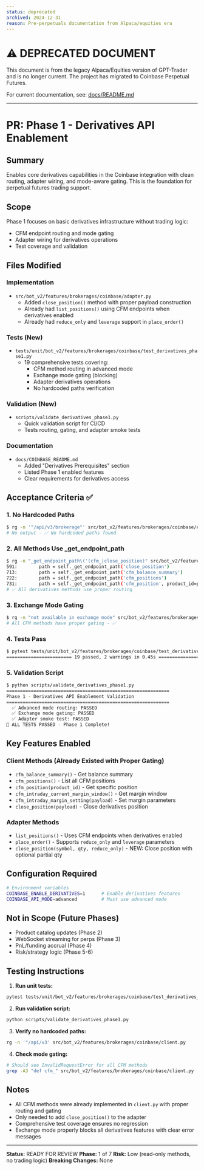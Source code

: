 ```yaml
---
status: deprecated
archived: 2024-12-31
reason: Pre-perpetuals documentation from Alpaca/equities era
---
```


# ⚠️ DEPRECATED DOCUMENT

This document is from the legacy Alpaca/Equities version of GPT-Trader and is no longer current.
The project has migrated to Coinbase Perpetual Futures.

For current documentation, see: [docs/README.md](/docs/README.md)

---


# PR: Phase 1 - Derivatives API Enablement

## Summary
Enables core derivatives capabilities in the Coinbase integration with clean routing, adapter wiring, and mode-aware gating. This is the foundation for perpetual futures trading support.

## Scope
Phase 1 focuses on basic derivatives infrastructure without trading logic:
- CFM endpoint routing and mode gating
- Adapter wiring for derivatives operations
- Test coverage and validation

## Files Modified

### Implementation
- `src/bot_v2/features/brokerages/coinbase/adapter.py`
  - Added `close_position()` method with proper payload construction
  - Already had `list_positions()` using CFM endpoints when derivatives enabled
  - Already had `reduce_only` and `leverage` support in `place_order()`

### Tests (New)
- `tests/unit/bot_v2/features/brokerages/coinbase/test_derivatives_phase1.py`
  - 19 comprehensive tests covering:
    - CFM method routing in advanced mode
    - Exchange mode gating (blocking)
    - Adapter derivatives operations
    - No hardcoded paths verification

### Validation (New)
- `scripts/validate_derivatives_phase1.py`
  - Quick validation script for CI/CD
  - Tests routing, gating, and adapter smoke tests

### Documentation
- `docs/COINBASE_README.md`
  - Added "Derivatives Prerequisites" section
  - Listed Phase 1 enabled features
  - Clear requirements for derivatives access

## Acceptance Criteria ✅

### 1. No Hardcoded Paths
```bash
$ rg -n '"/api/v3/brokerage"' src/bot_v2/features/brokerages/coinbase/client.py | grep -E "(cfm_|close_position)"
# No output - ✅ No hardcoded paths found
```

### 2. All Methods Use _get_endpoint_path
```bash
$ rg -n "_get_endpoint_path\('(cfm_|close_position)" src/bot_v2/features/brokerages/coinbase/client.py
591:        path = self._get_endpoint_path('close_position')
713:        path = self._get_endpoint_path('cfm_balance_summary')
722:        path = self._get_endpoint_path('cfm_positions')
731:        path = self._get_endpoint_path('cfm_position', product_id=product_id)
# ✅ All derivatives methods use proper routing
```

### 3. Exchange Mode Gating
```bash
$ rg -n "not available in exchange mode" src/bot_v2/features/brokerages/coinbase/client.py | grep -B2 cfm_
# All CFM methods have proper gating - ✅
```

### 4. Tests Pass
```bash
$ pytest tests/unit/bot_v2/features/brokerages/coinbase/test_derivatives_phase1.py -v
======================== 19 passed, 2 warnings in 0.45s ========================
```

### 5. Validation Script
```bash
$ python scripts/validate_derivatives_phase1.py
============================================================
Phase 1 - Derivatives API Enablement Validation
============================================================
  ✅ Advanced mode routing: PASSED
  ✅ Exchange mode gating: PASSED
  ✅ Adapter smoke test: PASSED
🎉 ALL TESTS PASSED - Phase 1 Complete!
```

## Key Features Enabled

### Client Methods (Already Existed with Proper Gating)
- `cfm_balance_summary()` - Get balance summary
- `cfm_positions()` - List all CFM positions
- `cfm_position(product_id)` - Get specific position
- `cfm_intraday_current_margin_window()` - Get margin window
- `cfm_intraday_margin_setting(payload)` - Set margin parameters
- `close_position(payload)` - Close derivatives position

### Adapter Methods
- `list_positions()` - Uses CFM endpoints when derivatives enabled
- `place_order()` - Supports `reduce_only` and `leverage` parameters
- `close_position(symbol, qty, reduce_only)` - NEW: Close position with optional partial qty

## Configuration Required
```bash
# Environment variables
COINBASE_ENABLE_DERIVATIVES=1      # Enable derivatives features
COINBASE_API_MODE=advanced         # Must use advanced mode
```

## Not in Scope (Future Phases)
- Product catalog updates (Phase 2)
- WebSocket streaming for perps (Phase 3)
- PnL/funding accrual (Phase 4)
- Risk/strategy logic (Phase 5-6)

## Testing Instructions

1. **Run unit tests:**
```bash
pytest tests/unit/bot_v2/features/brokerages/coinbase/test_derivatives_phase1.py -v
```

2. **Run validation script:**
```bash
python scripts/validate_derivatives_phase1.py
```

3. **Verify no hardcoded paths:**
```bash
rg -n '"/api/v3' src/bot_v2/features/brokerages/coinbase/client.py
```

4. **Check mode gating:**
```bash
# Should see InvalidRequestError for all CFM methods
grep -A3 "def cfm_" src/bot_v2/features/brokerages/coinbase/client.py
```

## Notes
- All CFM methods were already implemented in `client.py` with proper routing and gating
- Only needed to add `close_position()` to the adapter
- Comprehensive test coverage ensures no regression
- Exchange mode properly blocks all derivatives features with clear error messages

---

**Status:** READY FOR REVIEW
**Phase:** 1 of 7
**Risk:** Low (read-only methods, no trading logic)
**Breaking Changes:** None